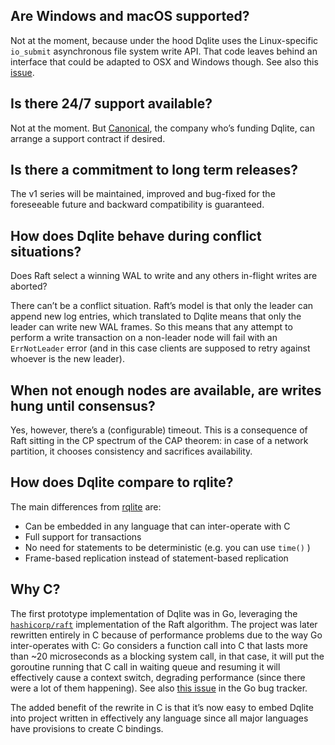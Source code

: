 ## Are Windows and macOS supported?

Not at the moment, because under the hood Dqlite uses the Linux-specific `io_submit` asynchronous file system write API. That code leaves behind an interface that could be adapted to OSX and Windows though. See also this [issue](https://github.com/canonical/go-dqlite/issues/21).

## Is there 24/7 support available?

Not at the moment. But [Canonical](https://www.canonical.com), the company who’s funding Dqlite, can arrange a support contract if desired.

## Is there a commitment to long term releases?

The v1 series will be maintained, improved and bug-fixed for the foreseeable future and backward compatibility is guaranteed.

## How does Dqlite behave during conflict situations?

Does Raft select a winning WAL to write and any others in-flight writes are aborted?

There can’t be a conflict situation. Raft’s model is that only the leader can append new log entries, which translated to Dqlite means that only the leader can write new WAL frames. So this means that any attempt to perform a write transaction on a non-leader node will fail with an `ErrNotLeader` error (and in this case clients are supposed to retry against whoever is the new leader).

## When not enough nodes are available, are writes hung until consensus?

Yes, however, there’s a (configurable) timeout. This is a consequence of Raft sitting in the CP spectrum of the CAP theorem: in case of a network partition, it chooses consistency and sacrifices availability.

## How does Dqlite compare to rqlite?

The main differences from [rqlite](https://github.com/rqlite/rqlite) are:

* Can be embedded in any language that can inter-operate with C
* Full support for transactions
* No need for statements to be deterministic (e.g. you can use `time()` )
* Frame-based replication instead of statement-based replication

## Why C?

The first prototype implementation of Dqlite was in Go, leveraging the [`hashicorp/raft`](https://github.com/hashicorp/raft/) implementation of the Raft algorithm. The project was later rewritten entirely in C because of performance problems due to the way Go inter-operates with C: Go considers a function call into C that lasts more than ~20 microseconds as a blocking system call, in that case, it will put the goroutine running that C call in waiting queue and resuming it will effectively cause a context switch, degrading performance (since there were a lot of them happening). See also [this issue](https://github.com/golang/go/issues/19574) in the Go bug tracker.

The added benefit of the rewrite in C is that it’s now easy to embed Dqlite into project written in effectively any language since all major languages have provisions to create C bindings.
